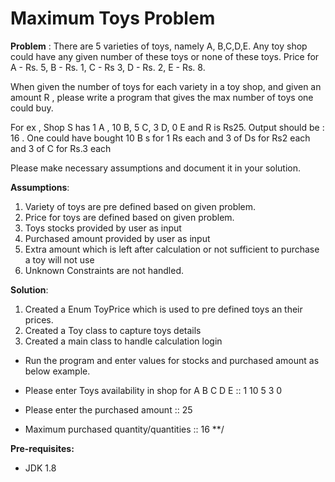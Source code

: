 # Maximum Toys Problem

**Problem** :
There are  5 varieties of toys, namely A, B,C,D,E.
Any toy shop could have any given number of these toys or none of these toys.
Price for
A - Rs. 5,
B - Rs. 1,
C - Rs  3,
D - Rs. 2,
E - Rs. 8.
 
When given the number of toys for each variety in a toy shop, and given an amount R , please write a program that gives the max number of toys one could buy.
 
For ex , Shop S has  1 A , 10 B, 5 C, 3 D, 0 E and R is Rs25.
Output should be  : 16 . One could have bought 10 B s for 1 Rs each and 3 of Ds for Rs2 each and 3 of C for Rs.3 each
 
Please make necessary assumptions and document it in your solution.

**Assumptions**:
1. Variety of toys are pre defined based on given problem.
2. Price for toys are defined based on given problem.
3. Toys stocks provided by user as input
4. Purchased amount provided by user as input
5. Extra amount which is left after calculation or not sufficient to purchase a toy will not use
6. Unknown Constraints are not handled.

**Solution**:
 1. Created a Enum ToyPrice which is used to pre defined toys an their prices.
 2. Created a Toy class to capture toys details
 3. Created a main class to handle calculation login

* Run the program and enter values for stocks and purchased amount as below
example.

* Please enter Toys availability in shop for A B C D E :: 1 10 5 3 0
* Please enter the purchased amount :: 25
* Maximum purchased quantity/quantities :: 16 **/

**Pre-requisites:**
* JDK 1.8

